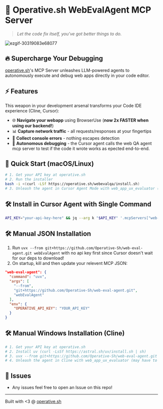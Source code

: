 # 🚀 Operative.sh WebEvalAgent MCP Server

> *Let the code fix itself, you've got better things to do.*

![ezgif-30319083e68077](https://github.com/user-attachments/assets/2ea8dce2-5dc1-448d-91aa-51bfabcd3511)



## 🔥 Supercharge Your Debugging

[operative.sh](https://www.operative.sh)'s MCP Server unleashes LLM-powered agents to autonomously execute and debug web apps directly in your code editor.

## ⚡ Features

This weapon in your development arsenal transforms your Code IDE experience (Cline, Cursor):

- 🌐 **Navigate your webapp** using BrowserUse (**now 2x FASTER when using our backend!**)
- 📊 **Capture network traffic** - all requests/responses at your fingertips
- 🚨 **Collect console errors** - nothing escapes detection
- 🤖 **Autonomous debugging** - the Cursor agent calls the web QA agent mcp server to test if the code it wrote works as epected end-to-end.

## 🏁 Quick Start (macOS/Linux)

```bash
# 1. Get your API key at operative.sh
# 2. Run the installer
bash -i <(curl -LSf https://operative.sh/webevalqa/install.sh)
# 3. Unleash the agent in Cursor Agent Mode with web_app_ux_evaluator (may have to restart Cursor) 
```

## 🛠️ Install in Cursor Agent with Single Command
```bash
API_KEY="your-api-key-here" && jq --arg k "$API_KEY" '.mcpServers["web-eval-agent"]={"command":"uvx","args":["--from","git+https://github.com/Operative-Sh/web-eval-agent.git","webEvalAgent"],"env":{"OPERATIVE_API_KEY":$k}}' ~/.cursor/mcp.json > ~/.cursor/mcp.json.tmp && mv ~/.cursor/mcp.json.tmp ~/.cursor/mcp.json
```

## 🛠️ Manual JSON Installation 
1. Run `uvx --from git+https://github.com/Operative-Sh/web-eval-agent.git webEvalAgent` with no api key first since Cursor doesn't wait for our deps to download! 
2. On startup, kill and then update your relevent MCP JSON: 

```json
"web-eval-agent": {
  "command": "uvx",
  "args": [
    "--from",
    "git+https://github.com/Operative-Sh/web-eval-agent.git",
    "webEvalAgent"
  ],
  "env": {
    "OPERATIVE_API_KEY": "YOUR_API_KEY"
  }
}
```

## 🛠️ Manual Windows Installation (Cline) 
```bash
# 1. Get your API key at operative.sh
# 2. Install uv (curl -LsSf https://astral.sh/uv/install.sh | sh)
# 3. uvx --from git+https://github.com/Operative-Sh/web-eval-agent.git playwright install
# 4. Unleash the agent in Cline with web_app_ux_evaluator (may have to restart Cline) 
```
## 🚨 Issues 
- Any issues feel free to open an Issue on this repo! 

---

Built with <3 @ [operative.sh](https://www.operative.sh)
